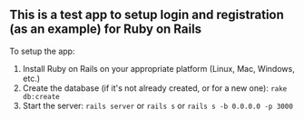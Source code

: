 This is a test app to setup login and registration (as an example) for Ruby on Rails
---
To setup the app:

1. Install Ruby on Rails on your appropriate platform (Linux, Mac, Windows, etc.)
2. Create the database (if it's not already created, or for a new one): `rake db:create`
3. Start the server: `rails server` or `rails s` or `rails s -b 0.0.0.0 -p 3000`